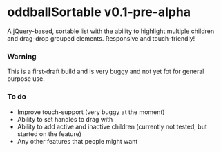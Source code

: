 # oddballSortable v0.1-pre-alpha
A jQuery-based, sortable list with the ability to highlight multiple children and drag-drop grouped elements. Responsive and touch-friendly!

### Warning
This is a first-draft build and is very buggy and not yet fot for general purpose use.

### To do
* Improve touch-support (very buggy at the moment)
* Ability to set handles to drag with
* Ability to add active and inactive children (currently not tested, but started on the feature)
* Any other features that people might want
